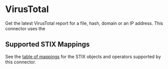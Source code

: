 # VirusTotal

Get the latest VirusTotal report for a file, hash, domain or an IP address. This connector uses the 

## Supported STIX Mappings

See the [table of mappings](virus_total_supported_stix.md) for the STIX objects and operators supported by this connector.
